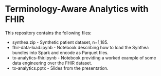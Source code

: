# Terminology-Aware Analytics with FHIR

This repository contains the following files:

* synthea.zip - Synthetic patient dataset, n=1,185.
* fhir-data-load.ipynb - Notebook describing how to load the Synthea bundles into Spark and encode as Parquet files.
* tx-analytics-fhir.ipynb - Notebook providing a worked example of some data engineering over the FHIR dataset.
* tx-analytics.pptx - Slides from the presentation.

